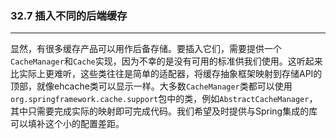 ### 32.7 插入不同的后端缓存

---

显然，有很多缓存产品可以用作后备存储。要插入它们，需要提供一个`CacheManager`和`Cache`实现，因为不幸的是没有可用的标准供我们使用。这听起来比实际上更难听，这些类往往是简单的适配器，将缓存抽象框架映射到存储API的顶部，就像ehcache类可以显示一样。大多数`CacheManager`类都可以使用`org.springframework.cache.support`包中的类，例如`AbstractCacheManager`，其中只需要完成实际的映射即可完成代码。我们希望及时提供与Spring集成的库可以填补这个小的配置差距。